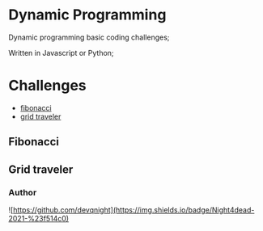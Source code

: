 # Dynamic Programming

Dynamic programming basic coding challenges;

Written in Javascript or Python;

# Challenges

- [fibonacci](#fibonacci)
- [grid traveler](#grid-traveler) 

## Fibonacci

## Grid traveler





### Author

![https://github.com/devqnight](https://img.shields.io/badge/Night4dead-2021-%23f514c0)
